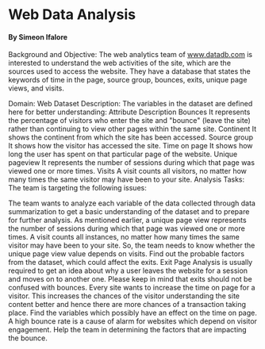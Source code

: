 # Web Data Analysis
#### By Simeon Ifalore
Background and Objective:
The web analytics team of www.datadb.com is interested to understand the web activities of the site, which are the sources used to access the website. They have a database that states the keywords of time in the page, source group, bounces, exits, unique page views, and visits.

Domain: Web
Dataset Description:
The variables in the dataset are defined here for better understanding:
Attribute	Description
Bounces	It represents the percentage of visitors who enter the site and "bounce" (leave the site) rather than continuing to view other pages within the same site.
Continent	It shows the continent from which the site has been accessed.
Source group	It shows how the visitor has accessed the site.
Time on page	It shows how long the user has spent on that particular page of the website.
Unique pageview 	It represents the number of sessions during which that page was viewed one or more times.
Visits	A visit counts all visitors, no matter how many times the same visitor may have been to your site.
Analysis Tasks:
The team is targeting the following issues:

The team wants to analyze each variable of the data collected through data summarization to get a basic understanding of the dataset and to prepare for further analysis.
As mentioned earlier, a unique page view represents the number of sessions during which that page was viewed one or more times. A visit counts all instances, no matter how many times the same visitor may have been to your site. So, the team needs to know whether the unique page view value depends on visits.
Find out the probable factors from the dataset, which could affect the exits. Exit Page Analysis is usually required to get an idea about why a user leaves the website for a session and moves on to another one. Please keep in mind that exits should not be confused with bounces.
Every site wants to increase the time on page for a visitor. This increases the chances of the visitor understanding the site content better and hence there are more chances of a transaction taking place. Find the variables which possibly have an effect on the time on page.
A high bounce rate is a cause of alarm for websites which depend on visitor engagement. Help the team in determining the factors that are impacting the bounce.

